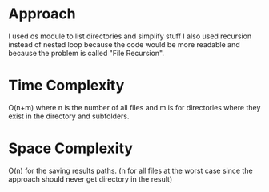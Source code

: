 # Approach

I used os module to list directories and simplify stuff I also used recursion instead of nested loop because the code would be more readable and because the problem is called "File Recursion".

# Time Complexity

O(n+m) where n is the number of all files and m is for directories where they exist in the directory and subfolders.

# Space Complexity

O(n) for the saving results paths. (n for all files at the worst case since the approach should never get directory in the result)
